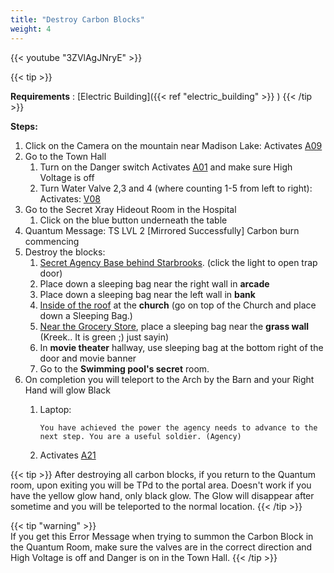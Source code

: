 ```yaml
---
title: "Destroy Carbon Blocks"
weight: 4
---
```



{{< youtube "3ZVlAgJNryE" >}}

{{< tip >}}

**Requirements** : [Electric Building]({{< ref "electric_building" >}}  )
{{< /tip >}}



**Steps:**

1. Click on the Camera on the mountain near Madison Lake: Activates [A09](#_6clwxix2iugu)
2. Go to the Town Hall
	1. Turn on the Danger switch Activates [A01](#_k862pyeltu85) and make sure High Voltage is off
	2. Turn Water Valve 2,3 and 4 (where counting 1-5 from left to right): Activates: [V08](#_89s29feevfxw)
3. Go to the Secret Xray Hideout Room in the Hospital
	1. Click on the blue button underneath the table
4. Quantum Message: TS LVL 2 [Mirrored Successfully] Carbon burn commencing
5. Destroy the blocks:
	1. [Secret Agency Base behind Starbrooks](#kb0iupx7ljn7). (click the light to open trap door)
	2. Place down a sleeping bag near the right wall in **arcade**
	3. Place down a sleeping bag near the left wall in **bank**
	4. [Inside of the roof](#3g9qx7e3ug8k) at the **church** (go on top of the Church and place down a Sleeping Bag.)
	5. [Near the Grocery Store](#qp7725l44kqs), place a sleeping bag near the **grass wall** (Kreek.. It is green ;) just sayin)
	6. In **movie theater** hallway, use sleeping bag at the bottom right of the door and movie banner
	7. Go to the **Swimming pool's secret** room.
6. On completion you will teleport to the Arch by the Barn and your Right Hand will glow Black
	1. Laptop:
	
		`You have achieved the power the agency needs to advance to the next step. You are a useful soldier. (Agency)`
	2. Activates [A21](#_d2v1lx8vihaf)


{{< tip >}}	
After destroying all carbon blocks, if you return to the Quantum room, upon exiting you will be TPd to the portal area. Doesn't work if you have the yellow glow hand, only black glow. The Glow will disappear after sometime and you will be teleported to the normal location.
{{< /tip >}}

{{< tip "warning" >}}	
If you get this Error Message when trying to summon the Carbon Block in the Quantum Room, make sure the valves are in the correct direction and High Voltage is off and Danger is on in the Town Hall.
{{< /tip >}}	